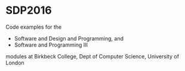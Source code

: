 # SDP2016
Code examples for the 
                                 
*    Software and Design and Programming, and
*    Software and Programming III

modules at Birkbeck College, Dept of Computer Science, University of London

